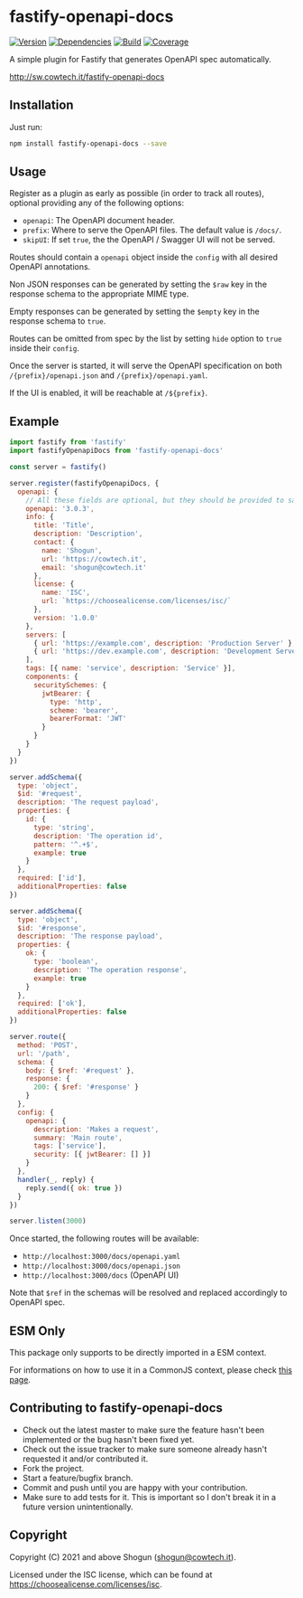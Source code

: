 # fastify-openapi-docs

[![Version](https://img.shields.io/npm/v/fastify-openapi-docs.svg)](https://npm.im/fastify-openapi-docs)
[![Dependencies](https://img.shields.io/librariesio/release/npm/fastify-openapi-docs)](https://libraries.io/npm/fastify-openapi-docs)
[![Build](https://github.com/ShogunPanda/fastify-openapi-docs/workflows/CI/badge.svg)](https://github.com/ShogunPanda/fastify-openapi-docs/actions?query=workflow%3ACI)
[![Coverage](https://img.shields.io/codecov/c/gh/ShogunPanda/fastify-openapi-docs?token=RUV24SG0GL)](https://codecov.io/gh/ShogunPanda/fastify-openapi-docs)

A simple plugin for Fastify that generates OpenAPI spec automatically.

http://sw.cowtech.it/fastify-openapi-docs

## Installation

Just run:

```bash
npm install fastify-openapi-docs --save
```

## Usage

Register as a plugin as early as possible (in order to track all routes), optional providing any of the following options:

- `openapi`: The OpenAPI document header.
- `prefix`: Where to serve the OpenAPI files. The default value is `/docs/`.
- `skipUI`: If set `true`, the the OpenAPI / Swagger UI will not be served.

Routes should contain a `openapi` object inside the `config` with all desired OpenAPI annotations.

Non JSON responses can be generated by setting the `$raw` key in the response schema to the appropriate MIME type.

Empty responses can be generated by setting the `$empty` key in the response schema to `true`.

Routes can be omitted from spec by the list by setting `hide` option to `true` inside their `config`.

Once the server is started, it will serve the OpenAPI specification on both `/{prefix}/openapi.json` and `/{prefix}/openapi.yaml`.

If the UI is enabled, it will be reachable at `/${prefix}`.

## Example

```js
import fastify from 'fastify'
import fastifyOpenapiDocs from 'fastify-openapi-docs'

const server = fastify()

server.register(fastifyOpenapiDocs, {
  openapi: {
    // All these fields are optional, but they should be provided to satisfy OpenAPI specification.
    openapi: '3.0.3',
    info: {
      title: 'Title',
      description: 'Description',
      contact: {
        name: 'Shogun',
        url: 'https://cowtech.it',
        email: 'shogun@cowtech.it'
      },
      license: {
        name: 'ISC',
        url: `https://choosealicense.com/licenses/isc/`
      },
      version: '1.0.0'
    },
    servers: [
      { url: 'https://example.com', description: 'Production Server' },
      { url: 'https://dev.example.com', description: 'Development Server' }
    ],
    tags: [{ name: 'service', description: 'Service' }],
    components: {
      securitySchemes: {
        jwtBearer: {
          type: 'http',
          scheme: 'bearer',
          bearerFormat: 'JWT'
        }
      }
    }
  }
})

server.addSchema({
  type: 'object',
  $id: '#request',
  description: 'The request payload',
  properties: {
    id: {
      type: 'string',
      description: 'The operation id',
      pattern: '^.+$',
      example: true
    }
  },
  required: ['id'],
  additionalProperties: false
})

server.addSchema({
  type: 'object',
  $id: '#response',
  description: 'The response payload',
  properties: {
    ok: {
      type: 'boolean',
      description: 'The operation response',
      example: true
    }
  },
  required: ['ok'],
  additionalProperties: false
})

server.route({
  method: 'POST',
  url: '/path',
  schema: {
    body: { $ref: '#request' },
    response: {
      200: { $ref: '#response' }
    }
  },
  config: {
    openapi: {
      description: 'Makes a request',
      summary: 'Main route',
      tags: ['service'],
      security: [{ jwtBearer: [] }]
    }
  },
  handler(_, reply) {
    reply.send({ ok: true })
  }
})

server.listen(3000)
```

Once started, the following routes will be available:

- `http://localhost:3000/docs/openapi.yaml`
- `http://localhost:3000/docs/openapi.json`
- `http://localhost:3000/docs` (OpenAPI UI)

Note that `$ref` in the schemas will be resolved and replaced accordingly to OpenAPI spec.

## ESM Only

This package only supports to be directly imported in a ESM context.

For informations on how to use it in a CommonJS context, please check [this page](https://gist.github.com/ShogunPanda/fe98fd23d77cdfb918010dbc42f4504d).

## Contributing to fastify-openapi-docs

- Check out the latest master to make sure the feature hasn't been implemented or the bug hasn't been fixed yet.
- Check out the issue tracker to make sure someone already hasn't requested it and/or contributed it.
- Fork the project.
- Start a feature/bugfix branch.
- Commit and push until you are happy with your contribution.
- Make sure to add tests for it. This is important so I don't break it in a future version unintentionally.

## Copyright

Copyright (C) 2021 and above Shogun (shogun@cowtech.it).

Licensed under the ISC license, which can be found at https://choosealicense.com/licenses/isc.
